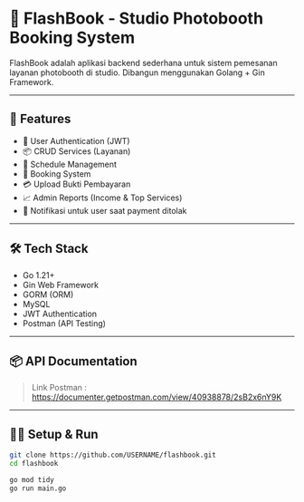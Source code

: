 # 📸 FlashBook - Studio Photobooth Booking System

FlashBook adalah aplikasi backend sederhana untuk sistem pemesanan layanan photobooth di studio. Dibangun menggunakan Golang + Gin Framework.

---

## 🚀 Features

- 🔐 User Authentication (JWT)
- 📦 CRUD Services (Layanan)
- 📅 Schedule Management
- 📘 Booking System
- 💳 Upload Bukti Pembayaran
- 📈 Admin Reports (Income & Top Services)
- 🔔 Notifikasi untuk user saat payment ditolak

---

## 🛠 Tech Stack

- Go 1.21+
- Gin Web Framework
- GORM (ORM)
- MySQL
- JWT Authentication
- Postman (API Testing)

---

## 📦 API Documentation

> Link Postman : https://documenter.getpostman.com/view/40938878/2sB2x6nY9K

---

## 🧑‍💻 Setup & Run

```bash
git clone https://github.com/USERNAME/flashbook.git
cd flashbook

go mod tidy
go run main.go
